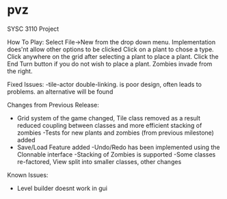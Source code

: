 pvz
===

SYSC 3110 Project

How To Play:
Select File->New from the drop down menu. Implementation does'nt allow other options to be clicked
Click on a plant to chose a type.
Click anywhere on the grid after selecting a plant to place a plant. 
Click the End Turn button if you do not wish to place a plant. 
Zombies invade from the right.

Fixed Issues:
-tile-actor double-linking. is poor design, often leads to problems. an alternative will be found



Changes from Previous Release:
-  Grid system of the game changed, Tile class removed as a result reduced coupling   between classes and more efficient stacking of zombies
-Tests for new plants and zombies (from previous milestone) added
- Save/Load Feature added
-Undo/Redo has been implemented using the Clonnable interface
-Stacking of Zombies is supported
-Some classes re-factored, View split into smaller classes, other changes


Known Issues:
- Level builder doesnt work in gui